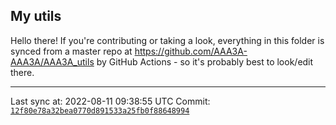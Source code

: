 ## My utils

Hello there! If you're contributing or taking a look, everything in this folder
is synced from a master repo at https://github.com/AAA3A-AAA3A/AAA3A_utils by GitHub Actions -
so it's probably best to look/edit there.

---

Last sync at: 2022-08-11 09:38:55 UTC
Commit: [`12f80e78a32bea0770d891533a25fb0f88648994`](https://github.com/AAA3A-AAA3A/AAA3A_utils/commit/12f80e78a32bea0770d891533a25fb0f88648994)
